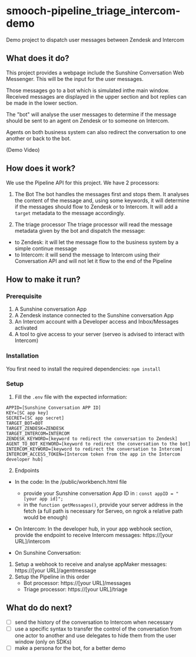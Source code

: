 # smooch-pipeline_triage_intercom-demo
Demo project to dispatch user messages between Zendesk and Intercom

## What does it do?
This project provides a webpage include the Sunshine Conversation Web Messenger. This will be the input for the user messages.

Those messages go to a bot which is simulated inthe main window. Received messages are displayed in the upper section and bot replies can be made in the lower section.

The "bot" will analyse the user messages to determine if the message should be sent to an agent on Zendesk or to someone on Intercom.

Agents on both business system can also redirect the conversation to one another or back to the bot.

(Demo Video)

## How does it work?
We use the Pipeline API for this project. We have 2 processors:
1. The Bot
The bot handles the messages first and stops them. It analyses the content of the message and, using some keywords, it will determine if the messages should flow to Zendesk or to Intercom. It will add a `target` metadata to the message accordingly.

2. The triage processor
The triage processor will read the message metadata given by the bot and dispatch the message:
- to Zendesk: it will let the message flow to the business system by a simple continue message
- to Intercom: it will send the message to Intercom using their Conversation API and will not let it flow to the end of the Pipeline

## How to make it run?
### Prerequisite
1. A Sunshine conversation App
2. A Zendesk instance connected to the Sunshine conversation App
3. An Intercom account with a Developer access and Inbox/Messages activated
4. A tool to give access to your server (serveo is advised to interact with Intercom)

### Installation
You first need to install the required dependencies:
`npm install`

### Setup
1. Fill the `.env` file with the expected information:
```
APPID=[Sunshine Conversation APP ID]
KEY=[SC app key]
SECRET=[SC app secret]
TARGET_BOT=BOT
TARGET_ZENDESK=ZENDESK
TARGET_INTERCOM=INTERCOM
ZENDESK_KEYWORD=[keyword to redirect the conversation to Zendesk]
AGENT_TO_BOT_KEYWORD=[keyword to redirect the conversation to the bot]
INTERCOM_KEYWORD=[keyword to redirect the conversation to Intercom]
INTERCOM_ACCESS_TOKEN=[Intercom token from the app in the Intercom developer hub]
```

2. Endpoints
- In the code:
In the /public/workbench.html file 
  - provide your Sunshine conversation App ID in : `const appID = "[your app id]";`
  - in the `function getMessages()`, provide your server address in the fetch (a full path is necessary for Serveo, on ngrok a relative path would be enough)

- On Intercom:
In the developer hub, in your app webhook section, provide the endpoint to receive Intercom messages: https://[your URL]/intercom

- On Sunshine Conversation:
1. Setup a webhook to receive and analyse appMaker messages: https://[your URL]/agentmessage
2. Setup the Pipeline in this order
   - Bot processor: https://[your URL]/messages
   - Triage processor: https://[your URL]/triage


## What do do next?
- [ ] send the history of the conversation to Intercom when necessary
- [ ] use a specific syntax to transfer the control of the conversation from one actor to another and use delegates to hide them from the user window (only on SDKs)
- [ ] make a persona for the bot, for a better demo
